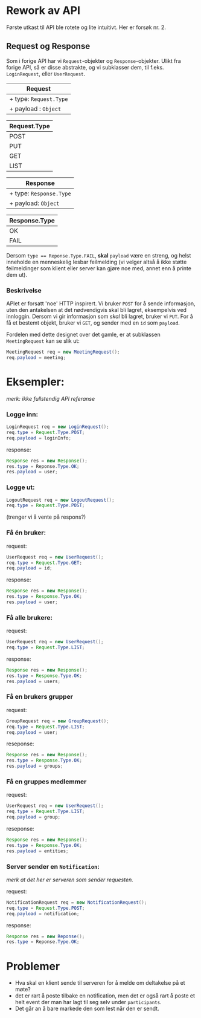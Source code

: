 # Rework av API

Første utkast til API ble rotete og lite intuitivt. Her er forsøk nr. 2.


## Request og Response

Som i forige API har vi `Request`-objekter og `Response`-objekter.
Ulikt fra forige API, så er disse abstrakte, og vi subklasser dem, til
f.eks. `LoginRequest`, eller `UserRequest`.

| Request |
|---------|
| + type: `Request.Type` |
| + payload : `Object` |

| Request.Type |
|--------------|
| POST |
| PUT |
| GET |
| LIST | 

| Response |
|----------|
| + type: `Response.Type` |
| + payload: `Object` |

| Response.Type |
|---------------|
| OK |
| FAIL |

Dersom `type == Reponse.Type.FAIL`, __skal__ `payload` være en streng, og helst inneholde
en menneskelig lesbar feilmelding (vi velger altså å ikke støtte feilmeldinger som klient
eller server kan gjøre noe med, annet enn å printe dem ut).


### Beskrivelse

APIet er forsatt 'noe' HTTP inspirert. Vi bruker `POST` for å sende informasjon,
uten den antakelsen at det nødvendigvis skal bli lagret, eksempelvis ved innloggin.
Dersom vi gir informasjon som _skal_ bli lagret, bruker vi `PUT`.
For å få et bestemt objekt, bruker vi `GET`, og sender med en `id` som `payload`.

Fordelen med dette designet over det gamle, er at subklassen `MeetingRequest` kan se slik ut:
```java
MeetingRequest req = new MeetingRequest();
req.payload = meeting;
```


# Eksempler:

_merk: ikke fullstendig API referanse_

### Logge inn:

```java
LoginRequest req = new LoginRequest();
req.type = Request.Type.POST;
req.payload = loginInfo;
```
response:
```java
Response res = new Response();
res.type = Reponse.Type.OK;
res.payload = user;
```

### Logge ut:

```java
LogoutRequest req = new LogoutRequest();
req.type = Request.Type.POST;
```
(trenger vi å vente på respons?)


### Få én bruker:

request:
```java
UserRequest req = new UserRequest();
req.type = Request.Type.GET;
req.payload = id;
```
response:
```java
Response res = new Response();
res.type = Response.Type.OK;
res.payload = user;
```


### Få alle brukere:

request:
```java
UserRequest req = new UserRequest();
req.type = Request.Type.LIST;
```
response:
```java
Response res = new Response();
res.type = Response.Type.OK;
res.payload = users;
```

### Få en brukers grupper

request:
```java
GroupRequest req = new GroupRequest();
req.type = Request.Type.LIST;
req.payload = user;
```
reseponse:
```java
Response res = new Response();
res.type = Response.Type.OK;
res.payload = groups;
```

### Få en gruppes medlemmer

request:
```java
UserRequest req = new UserRequest();
req.type = Request.Type.LIST;
req.payload = group;
```
reseponse:
```java
Response res = new Response();
res.type = Response.Type.OK;
res.payload = entities;
```

### Server sender en `Notification`:

_merk at det her er serveren som sender requesten._

request:
```java
NotificationRequest req = new NotificationRequest();
req.type = Request.Type.POST;
req.payload = notification;
```
response:
```java
Response res = new Reponse();
res.type = Reponse.Type.OK;
```



# Problemer

 - Hva skal en klient sende til serveren for å melde om deltakelse på et møte?
  - det er rart å poste tilbake en notification, men det er også rart å poste 
  et helt event der man har lagt til seg selv under `participants`.
  - Det går an å bare markede den som lest når den er sendt.



